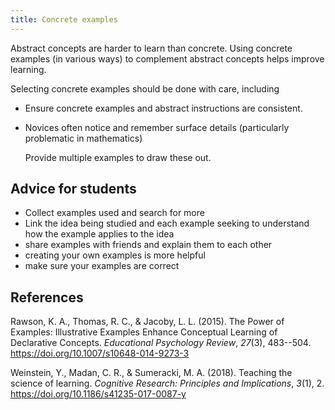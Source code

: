 ```yaml
---
title: Concrete examples
---
```


Abstract concepts are harder to learn than concrete. Using concrete examples (in various ways) to complement abstract concepts helps improve learning.

Selecting concrete examples should be done with care, including

- Ensure concrete examples and abstract instructions are consistent.
- Novices often notice and remember surface details (particularly problematic in mathematics)

    Provide multiple examples to draw these out.

## Advice for students

- Collect examples used and search for more
- Link the idea being studied and each example seeking to understand how the example applies to the idea
- share examples with friends and explain them to each other
- creating your own examples is more helpful
- make sure your examples are correct

## References

Rawson, K. A., Thomas, R. C., & Jacoby, L. L. (2015). The Power of Examples: Illustrative Examples Enhance Conceptual Learning of Declarative Concepts. *Educational Psychology Review*, *27*(3), 483--504. <https://doi.org/10.1007/s10648-014-9273-3>

Weinstein, Y., Madan, C. R., & Sumeracki, M. A. (2018). Teaching the science of learning. *Cognitive Research: Principles and Implications*, *3*(1), 2. <https://doi.org/10.1186/s41235-017-0087-y>
